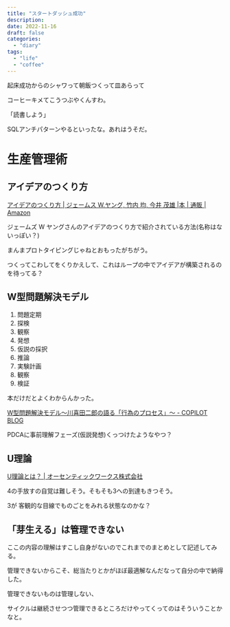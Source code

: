 ```yaml
---
title: "スタートダッシュ成功"
description:
date: 2022-11-16
draft: false
categories:
  - "diary"
tags:
  - "life"
  - "coffee"
---
```


起床成功からのシャワって朝飯つくって皿あらって

コーヒーキメてこうつぶやくんすわ。

「読書しよう」

SQLアンチパターンやるといったな。あれはうそだ。

# 生産管理術

## アイデアのつくり方

[アイデアのつくり方 | ジェームス W.ヤング, 竹内 均, 今井 茂雄 |本 | 通販 | Amazon](https://www.amazon.co.jp/%E3%82%A2%E3%82%A4%E3%83%87%E3%82%A2%E3%81%AE%E3%81%A4%E3%81%8F%E3%82%8A%E6%96%B9-%E3%82%B8%E3%82%A7%E3%83%BC%E3%83%A0%E3%82%B9-W-%E3%83%A4%E3%83%B3%E3%82%B0/dp/4484881047/ref=sr_1_1?adgrpid=52706604949&hvadid=553834850397&hvdev=c&hvlocphy=1009252&hvnetw=g&hvqmt=e&hvrand=16019010952008901278&hvtargid=kwd-316606132206&hydadcr=4104_13159894&jp-ad-ap=0&keywords=%E3%82%A2%E3%82%A4%E3%83%87%E3%82%A2%E3%81%AE%E3%81%A4%E3%81%8F%E3%82%8A%E6%96%B9+%E3%82%B8%E3%82%A7%E3%83%BC%E3%83%A0%E3%82%B9+w%E3%83%A4%E3%83%B3%E3%82%B0&qid=1668552958&qu=eyJxc2MiOiIwLjAwIiwicXNhIjoiMC4wMCIsInFzcCI6IjAuMDAifQ%3D%3D&sr=8-1)

ジェームズ W ヤングさんのアイデアのつくり方で紹介されている方法(名称はないっぽい？)

まんまプロトタイピングじゃねとおもったがちがう。

つくってこわしてをくりかえして、これはループの中でアイデアが構築されるのを待ってる？

## W型問題解決モデル

1. 問題定期
2. 探検
3. 観察
4. 発想
5. 仮説の採択
6. 推論
7. 実験計画
8. 観察
9. 検証

本だけだとよくわからんかった。

[W型問題解決モデル～川喜田二郎の語る「行為のプロセス」～ - COPILOT BLOG](https://blog.copilot.jp/entry/2018/09/21/194416)

PDCAに事前理解フェーズ(仮説発想)くっつけたようなやつ？

## U理論

[U理論とは？ | オーセンティックワークス株式会社](https://www.authentic-a.com/theory-u)

4の手放すの自覚は難しそう。そもそも3への到達もきつそう。

3が 客観的な目線でものごとをみれる状態なのかな？

## 「芽生える」は管理できない

ここの内容の理解はすこし自身がないのでこれまでのまとめとして記述してみる。

管理できないからこそ、総当たりとかがほぼ最適解なんだなって自分の中で納得した。

管理できないものは管理しない、

サイクルは継続させつつ管理できるところだけやってくってのはそういうことかなと。

